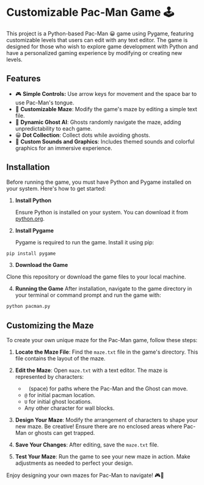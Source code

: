 
# Customizable Pac-Man Game 🕹️

This project is a Python-based Pac-Man 😀 game using Pygame, featuring customizable levels that users can edit with any text editor. The game is designed for those who wish to explore game development with Python and have a personalized gaming experience by modifying or creating new levels.

## Features

- 🎮 **Simple Controls:** Use arrow keys for movement and the space bar to use Pac-Man's tongue.
- 🌽 **Customizable Maze**: Modify the game's maze by editing a simple text file.
- 👻 **Dynamic Ghost AI**: Ghosts randomly navigate the maze, adding unpredictability to each game.
- 😀 **Dot Collection**: Collect dots while avoiding ghosts.
- 🎵 **Custom Sounds and Graphics**: Includes themed sounds and colorful graphics for an immersive experience.

## Installation

Before running the game, you must have Python and Pygame installed on your system. Here's how to get started:

1. **Install Python**

   Ensure Python is installed on your system. You can download it from [python.org](https://www.python.org/downloads/).

2. **Install Pygame**

   Pygame is required to run the game. Install it using pip:

```bash
pip install pygame
```

3. **Download the Game**

Clone this repository or download the game files to your local machine.

4. **Running the Game**
After installation, navigate to the game directory in your terminal or command prompt and run the game with:

```bash
python pacman.py
```

## Customizing the Maze

To create your own unique maze for the Pac-Man game, follow these steps:

1. **Locate the Maze File**: Find the `maze.txt` file in the game's directory. This file contains the layout of the maze.

2. **Edit the Maze**: Open `maze.txt` with a text editor. The maze is represented by characters:
   - ` ` (space) for paths where the Pac-Man and the Ghost can move.
   - `@` ﻿for initial pacman location.
   - `U` ﻿for initial ghost locations.
   - Any other character for wall blocks.

3. **Design Your Maze**: Modify the arrangement of characters to shape your new maze. Be creative! Ensure there are no enclosed areas where Pac-Man or ghosts can get trapped.

4. **Save Your Changes**: After editing, save the `maze.txt` file.

5. **Test Your Maze**: Run the game to see your new maze in action. Make adjustments as needed to perfect your design.

Enjoy designing your own mazes for Pac-Man to navigate! 🎮👻
